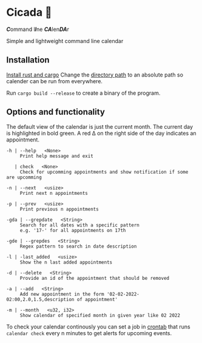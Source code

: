 # Cicada  🦗
***C***ommand l***I***ne ***CA***len***DA***r

Simple and lightweight command line calendar 

## Installation
[Install rust and cargo](https://www.rust-lang.org/tools/install)
Change the [directory path](https://github.com/gwirn/Cicada/blob/f799b56a5ea189c84c86e71a3e53ca4b7ab51e0b/src/main.rs#L20) to an absolute path so calender can be run from everywhere.

Run `cargo build --release` to create a binary of the program.

## Options and functionality
The default view of the calendar is just the current month.
The current day is highlighted in bold green.
A red ∆ on the right side of the day indicates an appointment.

```
-h | --help   <None>
     Print help message and exit

   | check   <None>
     Check for upcomming appointments and show notification if some are upcomming

-n | --next   <usize>
     Print next n appointments

-p | --prev   <usize>
     Print previous n appointments

-gda | --grepdate   <String>
     Search for all dates with a specific pattern
     e.g. '17-' for all appointments on 17th

-gde | --grepdes   <String>
     Regex pattern to search in date description

-l | -last_added   <usize>
     Show the n last added appointments

-d | --delete   <String>
     Provide an id of the appointment that should be removed

-a | --add   <String>
     Add new appointment in the form '02-02-2022-02:00,2.0,1.5,description of appointment'

-m | --month   <u32, i32>
     Show calendar of specified month in given year like 02 2022
```

To check your calendar continously you can set a job in [crontab](https://www.man7.org/linux/man-pages/man1/crontab.1.html) that runs `calendar check` every n minutes to get alerts for upcoming events.
